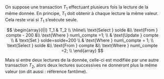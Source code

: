 On suppose une transaction $T_1$ effectuant plusieurs fois la lecture de la même donnée. En principe, $T_1$ doit obtenir à chaque lecture la même valeur. Cela reste vrai si $T_1$ s’exécute seule. 

$$
\begin{array}{l|l}
T_1 & T_2 \\ \hline\\
\text{Select } solde  &\\
\text{From } compte - 200 &\\
\text{Where } num\_compte =1; \\ 
& \text{Update } compte \\
& \text{Set } solde=solde+200 \\
& \text{Where } num\_compte = 1; \\
\text{Select } solde  &\\
\text{From } compte &\\
\text{Where } num\_compte =2; \\ 
\end{array}
$$

Mais si entre deux lectures de la donnée, celle-ci est modifiée par une autre transaction $T_2$, alors deux lectures successives ne donneront plus la même valeur (on dit aussi : référence fantôme).

